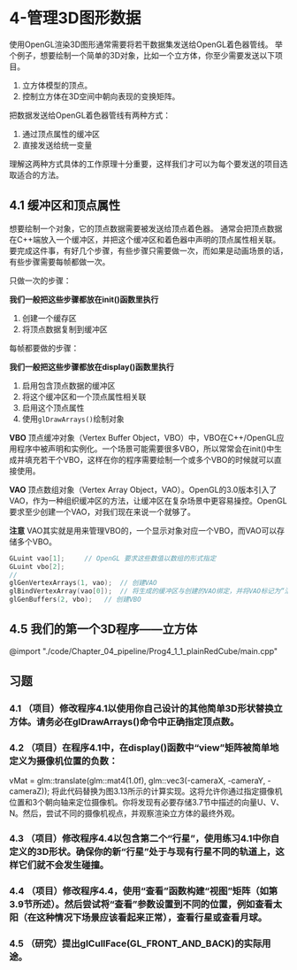 # 4-管理3D图形数据

使用OpenGL渲染3D图形通常需要将若干数据集发送给OpenGL着色器管线。
举个例子，想要绘制一个简单的3D对象，比如一个立方体，你至少需要发送以下项目。

1. 立方体模型的顶点。
2. 控制立方体在3D空间中朝向表现的变换矩阵。

把数据发送给OpenGL着色器管线有两种方式：
1. 通过顶点属性的缓冲区
2. 直接发送给统一变量

理解这两种方式具体的工作原理十分重要，这样我们才可以为每个要发送的项目选取适合的方法。

## 4.1 缓冲区和顶点属性

想要绘制一个对象，它的顶点数据需要被发送给顶点着色器。
通常会把顶点数据在C++端放入一个缓冲区，并把这个缓冲区和着色器中声明的顶点属性相关联。
要完成这件事，有好几个步骤，有些步骤只需要做一次，而如果是动画场景的话，有些步骤需要每帧都做一次。

只做一次的步骤：

**我们一般把这些步骤都放在init()函数里执行**

1. 创建一个缓存区
2. 将顶点数据复制到缓冲区

每帧都要做的步骤：

**我们一般把这些步骤都放在display()函数里执行**

1. 启用包含顶点数据的缓冲区
2. 将这个缓冲区和一个顶点属性相关联
3. 启用这个顶点属性
4. 使用`glDrawArrays()`绘制对象

**VBO**
顶点缓冲对象（Vertex Buffer Object，VBO）中，VBO在C++/OpenGL应用程序中被声明和实例化。一个场景可能需要很多VBO，所以常常会在init()中生成并填充若干个VBO，这样在你的程序需要绘制一个或多个VBO的时候就可以直接使用。

**VAO**
顶点数组对象（Vertex Array Object，VAO）。OpenGL的3.0版本引入了VAO，作为一种组织缓冲区的方法，让缓冲区在复杂场景中更容易操控。OpenGL要求至少创建一个VAO，对我们现在来说一个就够了。

**注意**
VAO其实就是用来管理VBO的，一个显示对象对应一个VBO，而VAO可以存储多个VBO。

```cpp
GLuint vao[1];     // OpenGL 要求这些数值以数组的形式指定
GLuint vbo[2];     
//
glGenVertexArrays(1, vao);  // 创建VAO
glBindVertexArray(vao[0]);  // 将生成的缓冲区与创建的VAO绑定，并将VAO标记为“活跃”的
glGenBuffers(2, vbo);   // 创建VBO
```

## 4.5 我们的第一个3D程序——立方体

@import "./code/Chapter_04_pipeline/Prog4_1_1_plainRedCube/main.cpp"

## 习题

### 4.1 （项目）修改程序4.1以使用你自己设计的其他简单3D形状替换立方体。请务必在glDrawArrays()命令中正确指定顶点数。

### 4.2 （项目）在程序4.1中，在display()函数中“view”矩阵被简单地定义为摄像机位置的负数：
vMat = glm::translate(glm::mat4(1.0f), glm::vec3(-cameraX, -cameraY, -cameraZ));
将此代码替换为图3.13所示的计算实现。这将允许你通过指定摄像机位置和3个朝向轴来定位摄像机。你将发现有必要存储3.7节中描述的向量U、V、N。然后，尝试不同的摄像机视点，并观察渲染立方体的最终外观。

### 4.3 （项目）修改程序4.4以包含第二个“行星”，使用练习4.1中你自定义的3D形状。确保你的新“行星”处于与现有行星不同的轨道上，这样它们就不会发生碰撞。

### 4.4 （项目）修改程序4.4，使用“查看”函数构建“视图”矩阵（如第3.9节所述）。然后尝试将“查看”参数设置到不同的位置，例如查看太阳（在这种情况下场景应该看起来正常），查看行星或查看月球。

### 4.5 （研究）提出glCullFace(GL_FRONT_AND_BACK)的实际用途。
